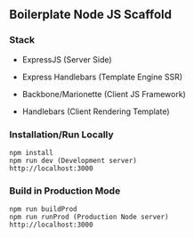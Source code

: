 ## Boilerplate Node JS Scaffold

### Stack

* ExpressJS (Server Side)
* Express Handlebars (Template Engine SSR)

* Backbone/Marionette (Client JS Framework)
* Handlebars (Client Rendering Template)


### Installation/Run Locally

```shell
npm install
npm run dev (Development server)
http://localhost:3000 

```

### Build in Production Mode

```shell
npm run buildProd
npm run runProd (Production Node server)
http://localhost:3000 

```